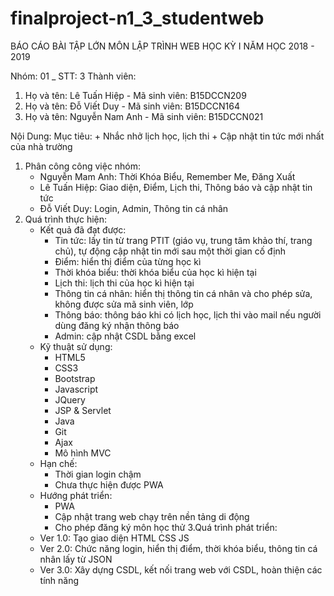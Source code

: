 # finalproject-n1_3_studentweb
BÁO CÁO BÀI TẬP LỚN MÔN LẬP TRÌNH WEB
HỌC KỲ I NĂM HỌC 2018 - 2019

Nhóm: 01 _ STT: 3
Thành viên:
1. Họ và tên: Lê Tuấn Hiệp 	- Mã sinh viên: B15DCCN209
2. Họ và tên: Đỗ Viết Duy 	- Mã sinh viên: B15DCCN164
3. Họ và tên: Nguyễn Nam Anh 	- Mã sinh viên: B15DCCN021

Nội Dung:
Mục tiêu:
	+ Nhắc nhở lịch học, lịch thi
	+ Cập nhật tin tức mới nhất của nhà trường 

1. Phân công công việc nhóm:
	+ Nguyễn Mam Anh: Thời Khóa Biểu, Remember Me, Đăng Xuất
	+ Lê Tuấn Hiệp: Giao diện, Điểm, Lịch thi, Thông báo và cập nhật tin tức
	+ Đỗ Viết Duy: Login, Admin, Thông tin cá nhân
2. Quá trình thực hiện:
	+ Kết quả đã đạt được:
		- Tin tức: lấy tin từ trang PTIT (giáo vụ, trung tâm khảo thí, trang chủ), tự động cập nhật tin mới sau một thời gian cố định
		- Điểm: hiển thị điểm của từng học kì
		- Thời khóa biểu: thời khóa biểu của học kì hiện tại
		- Lịch thi: lịch thi của học kì hiện tại
		- Thông tin cá nhân: hiển thị thông tin cá nhân và cho phép sửa, không được sửa mã sinh viên, lớp
		- Thông báo: thông báo khi có lịch học, lịch thi vào mail nếu người dùng đăng ký nhận thông báo
		- Admin: cập nhật CSDL bằng excel
	+ Kỹ thuật sử dụng:
		- HTML5
		- CSS3
		- Bootstrap
		- Javascript
		- JQuery
		- JSP & Servlet
		- Java
		- Git
		- Ajax
		- Mô hình MVC
	+ Hạn chế:
		- Thời gian login chậm
		- Chưa thực hiện được PWA
	+ Hướng phát triển:
		- PWA
		- Cập nhật trang web chạy trên nền tảng di động
		- Cho phép đăng ký môn học thử
3.Quá trình phát triển:
	+ Ver 1.0: Tạo giao diện HTML CSS JS
	+ Ver 2.0: Chức năng login, hiển thị điểm, thời khóa biểu, thông tin cá nhân lấy từ JSON
	+ Ver 3.0: Xây dựng CSDL, kết nối trang web với CSDL, hoàn thiện các tính năng
